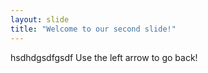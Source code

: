 ```yaml
---
layout: slide
title: "Welcome to our second slide!"
---
```

hsdhdgsdfgsdf
Use the left arrow to go back!
